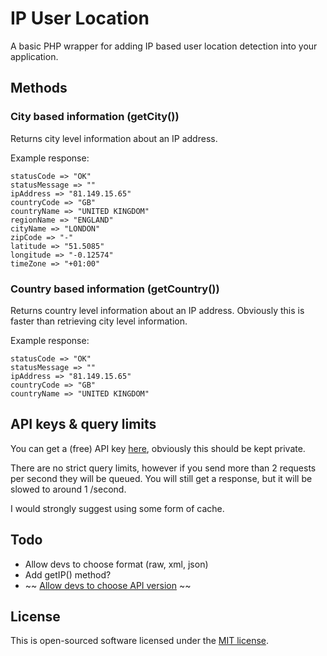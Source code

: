 # IP User Location

A basic PHP wrapper for adding IP based user location detection into your application.

## Methods

### City based information (getCity())
Returns city level information about an IP address.

Example response:

```
statusCode => "OK"
statusMessage => ""
ipAddress => "81.149.15.65"
countryCode => "GB"
countryName => "UNITED KINGDOM"
regionName => "ENGLAND"
cityName => "LONDON"
zipCode => "-"
latitude => "51.5085"
longitude => "-0.12574"
timeZone => "+01:00"
```

### Country based information (getCountry())
Returns country level information about an IP address. Obviously this is faster than retrieving city level information.

Example response:

```
statusCode => "OK"
statusMessage => ""
ipAddress => "81.149.15.65"
countryCode => "GB"
countryName => "UNITED KINGDOM"
```

## API keys & query limits
You can get a (free) API key [here](http://ipinfodb.com/register.php), obviously this should be kept private.

There are no strict query limits, however if you send more than 2 requests per second they will be queued. You will still get a response, but it will be slowed to around 1 /second.

I would strongly suggest using some form of cache.

## Todo
- Allow devs to choose format (raw, xml, json)
- Add getIP() method?
- ~~ [Allow devs to choose API version](https://github.com/BeingTomGreen/IP-User-Location/commit/1a698e07d7ba6c7a3f190e0bad91f22e83694fc1) ~~

## License

This is open-sourced software licensed under the [MIT license](http://opensource.org/licenses/MIT).